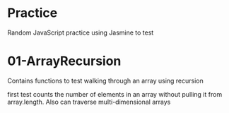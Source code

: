 # Practice
Random JavaScript practice using Jasmine to test

# 01-ArrayRecursion
Contains functions to test walking through an array using recursion

first test counts the number of elements in an array without pulling it from array.length.  Also can traverse multi-dimensional arrays

